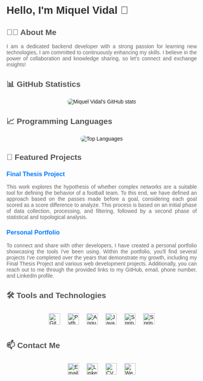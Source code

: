 <!DOCTYPE html>
<html lang="en">
<head>
    <meta charset="UTF-8">
    <meta name="viewport" content="width=device-width, initial-scale=1.0">
</head>
<body style="font-family: Arial, sans-serif; margin: 20px;">

<h1 style="font-size: 2em; color: #333;">Hello, I'm Miquel Vidal 👋</h1>

<h2 style="font-size: 1.5em; color: #555;">👩‍💻 About Me</h2>
<p style="text-align: justify; color: #666;">
    I am a dedicated backend developer with a strong passion for learning new technologies, I am committed to continuously enhancing my skills. I believe in the power of collaboration and knowledge sharing, so let's connect and exchange insights!
</p>

<h2 style="font-size: 1.5em; color: #555;">📊 GitHub Statistics</h2>
<div style="text-align: center;">
    <img src="https://github-readme-stats.vercel.app/api?username=VidalMiquel&theme=vue&show_icons=true" alt="Miquel Vidal's GitHub stats" style="border-radius: 8px;">
</div>

<h2 style="font-size: 1.5em; color: #555;">📈 Programming Languages</h2>
<div style="text-align: center;">
        <img src="https://github-readme-stats.vercel.app/api/top-langs/?username=VidalMiquel&hide_progress=true&theme=vue" alt="Top Languages" style="border-radius: 8px;">
</div>

<h2 style="font-size: 1.5em; color: #555;">🌱 Featured Projects</h2>
<h3 style="color: #333;">
    <a href="https://github.com/VidalMiquel/Final-Thesis-Project" style="text-decoration: none; color: #007BFF;">Final Thesis Project</a>
</h3>
<p style="text-align: justify; color: #666;">
    This work explores the hypothesis of whether complex networks are a suitable tool for defining the behavior of a football team. To this end, we have defined an approach based on the passes made before a goal, considering each goal scored as a score difference to analyze. This process is based on an initial phase of data collection, processing, and filtering, followed by a second phase of statistical and topological analysis.
</p>

<h3 style="color: #333;">
    <a href="https://github.com/VidalMiquel/Final-Thesis-Project" style="text-decoration: none; color: #007BFF;">Personal Portfolio</a>
</h3>
<p style="text-align: justify; color: #666;">
    To connect and share with other developers, I have created a personal portfolio showcasing the tools I've been using. Within the portfolio, you'll find several projects I've completed over the years that demonstrate my growth, including my Final Thesis Project and various web development projects. Additionally, you can reach out to me through the provided links to my GitHub, email, phone number, and LinkedIn profile.
</p>


<h2 style="font-size: 1.5em; color: #555;">🛠️ Tools and Technologies</h2>
<div style="display: flex; justify-content: center; align-items: center;">
    <img src="https://www.svgrepo.com/show/452210/git.svg" alt="Git" style="width: 30px; height: 30px; margin: 10px;">
    <img src="https://www.svgrepo.com/show/452091/python.svg" alt="Python" style="width: 30px; height: 30px; margin: 10px;">
    <img src="https://www.svgrepo.com/show/452156/angular.svg" alt="Angular" style="width: 30px; height: 30px; margin: 10px;">
    <img src="https://www.svgrepo.com/show/353924/java.svg" alt="Java" style="width: 30px; height: 30px; margin: 10px;">
    <img src="https://www.svgrepo.com/show/376350/spring.svg" alt="SpringBoot" style="width: 30px; height: 30px; margin: 10px;">
    <img src="https://www.svgrepo.com/show/374093/sql.svg" alt="SpringBoot" style="width: 30px; height: 30px; margin: 10px;">
</div>

<h2 style="font-size: 1.5em; color: #555;">📫 Contact Me</h2>
<div style="display: flex; justify-content: center; align-items: center;">
    <a href="mailto:miquelvidalcortes@gmail.com">
        <img src="https://www.svgrepo.com/show/485253/email-opened.svg" style="width: 30px; height: 30px; margin: 10px;" alt="Email">
    </a>
    <a href="https://www.linkedin.com/in/mvc4/">
        <img src="https://www.svgrepo.com/show/475661/linkedin-color.svg" style="width: 30px; height: 30px; margin: 10px;" alt="LinkedIn">
    </a>
    <a href="https://github.com/VidalMiquel/VidalMiquel/blob/main/cvMiquelVidal.pdf">
        <img src="https://www.svgrepo.com/show/228753/curriculum-information.svg" style="width: 30px; height: 30px; margin: 10px;" alt="CV">
    </a>
    <a href="https://miquelvidal.netlify.app/">
        <img src="https://www.svgrepo.com/show/494486/website-program.svg" style="width: 30px; height: 30px; margin: 10px;" alt="Website">
    </a>
</div>

</body>
</html>
